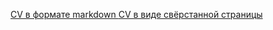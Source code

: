 [CV в формате markdown ](https://kaprika.github.io/rsschool-cv/cv)
[CV в виде свёрстанной страницы](https://kaprika.github.io/rsschool-cv/)